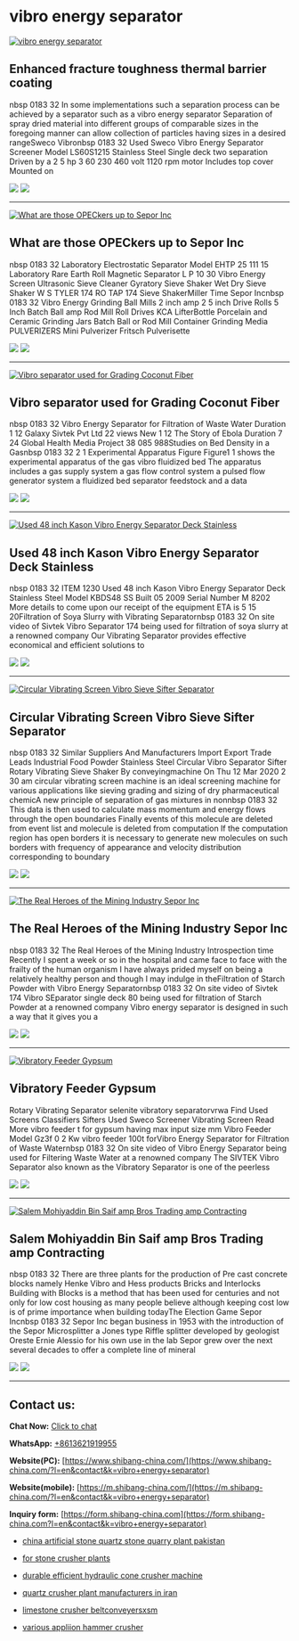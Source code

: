 # vibro energy separator

<a href="https://swt.shibang-china.com/?l=en&img&k=vibro+energy+separator" target="_blank">![vibro energy separator](http://static.shibang-china.com/all-800x300/1160.jpg)</a>

## Enhanced fracture toughness thermal barrier coating
nbsp 0183 32 In some implementations such a separation process can be achieved by a separator such as a vibro energy separator Separation of spray dried material into different groups of comparable sizes in the foregoing manner can allow collection of particles having sizes in a desired rangeSweco Vibronbsp 0183 32 Used Sweco Vibro Energy Separator Screener Model LS60S1215 Stainless Steel Single deck two separation Driven by a 2 5 hp 3 60 230 460 volt 1120 rpm motor Includes top cover Mounted on


<a href="https://whatsapp.shibangsoft.com/WhatsApp.php" target="_blank" title="WhatsApp">![](http://static.shibang-china.com/icon/whatsapp.png)</a> <a href="https://swt.shibang-china.com/?l=en&icon&k=vibro+energy+separator" target="_blank">![](http://static.shibang-china.com/icon/chat-en.png)</a>

---

<a href="https://swt.shibang-china.com/?l=en&img&k=vibro+energy+separator" target="_blank">![What are those OPECkers up to Sepor Inc](http://static.shibang-china.com/all-800x300/1501.jpg)</a>

## What are those OPECkers up to Sepor Inc
nbsp 0183 32 Laboratory Electrostatic Separator Model EHTP 25 111 15 Laboratory Rare Earth Roll Magnetic Separator L P 10 30 Vibro Energy Screen Ultrasonic Sieve Cleaner Gyratory Sieve Shaker Wet Dry Sieve Shaker W S TYLER 174 RO TAP 174 Sieve ShakerMiller Time Sepor Incnbsp 0183 32 Vibro Energy Grinding Ball Mills 2 inch amp 2 5 inch Drive Rolls 5 Inch Batch Ball amp Rod Mill Roll Drives KCA LifterBottle Porcelain and Ceramic Grinding Jars Batch Ball or Rod Mill Container Grinding Media PULVERIZERS Mini Pulverizer Fritsch Pulverisette


<a href="https://whatsapp.shibangsoft.com/WhatsApp.php" target="_blank" title="WhatsApp">![](http://static.shibang-china.com/icon/whatsapp.png)</a> <a href="https://swt.shibang-china.com/?l=en&icon&k=vibro+energy+separator" target="_blank">![](http://static.shibang-china.com/icon/chat-en.png)</a>

---

<a href="https://swt.shibang-china.com/?l=en&img&k=vibro+energy+separator" target="_blank">![Vibro separator used for Grading Coconut Fiber](http://static.shibang-china.com/all-800x300/85.jpg)</a>

## Vibro separator used for Grading Coconut Fiber
nbsp 0183 32 Vibro Energy Separator for Filtration of Waste Water Duration 1 12 Galaxy Sivtek Pvt Ltd 22 views New 1 12 The Story of Ebola Duration 7 24 Global Health Media Project 38 085 988Studies on Bed Density in a Gasnbsp 0183 32 2 1 Experimental Apparatus Figure Figure1 1 shows the experimental apparatus of the gas vibro fluidized bed The apparatus includes a gas supply system a gas flow control system a pulsed flow generator system a fluidized bed separator feedstock and a data


<a href="https://whatsapp.shibangsoft.com/WhatsApp.php" target="_blank" title="WhatsApp">![](http://static.shibang-china.com/icon/whatsapp.png)</a> <a href="https://swt.shibang-china.com/?l=en&icon&k=vibro+energy+separator" target="_blank">![](http://static.shibang-china.com/icon/chat-en.png)</a>

---

<a href="https://swt.shibang-china.com/?l=en&img&k=vibro+energy+separator" target="_blank">![Used 48 inch Kason Vibro Energy Separator Deck Stainless](http://static.shibang-china.com/all-800x300/444.jpg)</a>

## Used 48 inch Kason Vibro Energy Separator Deck Stainless
nbsp 0183 32 ITEM 1230 Used 48 inch Kason Vibro Energy Separator Deck Stainless Steel Model KBDS48 SS Built 05 2009 Serial Number M 8202 More details to come upon our receipt of the equipment ETA is 5 15 20Filtration of Soya Slurry with Vibrating Separatornbsp 0183 32 On site video of Sivtek Vibro Separator 174 being used for filtration of soya slurry at a renowned company Our Vibrating Separator provides effective economical and efficient solutions to


<a href="https://whatsapp.shibangsoft.com/WhatsApp.php" target="_blank" title="WhatsApp">![](http://static.shibang-china.com/icon/whatsapp.png)</a> <a href="https://swt.shibang-china.com/?l=en&icon&k=vibro+energy+separator" target="_blank">![](http://static.shibang-china.com/icon/chat-en.png)</a>

---

<a href="https://swt.shibang-china.com/?l=en&img&k=vibro+energy+separator" target="_blank">![Circular Vibrating Screen Vibro Sieve Sifter Separator](http://static.shibang-china.com/all-800x300/290.jpg)</a>

## Circular Vibrating Screen Vibro Sieve Sifter Separator
nbsp 0183 32 Similar Suppliers And Manufacturers Import Export Trade Leads Industrial Food Powder Stainless Steel Circular Vibro Separator Sifter Rotary Vibrating Sieve Shaker By conveyingmachine On Thu 12 Mar 2020 2 30 am circular vibrating screen machine is an ideal screening machine for various applications like sieving grading and sizing of dry pharmaceutical chemicA new principle of separation of gas mixtures in nonnbsp 0183 32 This data is then used to calculate mass momentum and energy flows through the open boundaries Finally events of this molecule are deleted from event list and molecule is deleted from computation If the computation region has open borders it is necessary to generate new molecules on such borders with frequency of appearance and velocity distribution corresponding to boundary


<a href="https://whatsapp.shibangsoft.com/WhatsApp.php" target="_blank" title="WhatsApp">![](http://static.shibang-china.com/icon/whatsapp.png)</a> <a href="https://swt.shibang-china.com/?l=en&icon&k=vibro+energy+separator" target="_blank">![](http://static.shibang-china.com/icon/chat-en.png)</a>

---

<a href="https://swt.shibang-china.com/?l=en&img&k=vibro+energy+separator" target="_blank">![The Real Heroes of the Mining Industry Sepor Inc](http://static.shibang-china.com/all-800x300/118.jpg)</a>

## The Real Heroes of the Mining Industry Sepor Inc
nbsp 0183 32 The Real Heroes of the Mining Industry Introspection time Recently I spent a week or so in the hospital and came face to face with the frailty of the human organism I have always prided myself on being a relatively healthy person and though I may indulge in theFiltration of Starch Powder with Vibro Energy Separatornbsp 0183 32 On site video of Sivtek 174 Vibro SEparator single deck 80 being used for filtration of Starch Powder at a renowned company Vibro energy separator is designed in such a way that it gives you a


<a href="https://whatsapp.shibangsoft.com/WhatsApp.php" target="_blank" title="WhatsApp">![](http://static.shibang-china.com/icon/whatsapp.png)</a> <a href="https://swt.shibang-china.com/?l=en&icon&k=vibro+energy+separator" target="_blank">![](http://static.shibang-china.com/icon/chat-en.png)</a>

---

<a href="https://swt.shibang-china.com/?l=en&img&k=vibro+energy+separator" target="_blank">![Vibratory Feeder Gypsum](http://static.shibang-china.com/all-800x300/259.jpg)</a>

## Vibratory Feeder Gypsum
Rotary Vibrating Separator selenite vibratory separatorvrwa Find Used Screens Classifiers Sifters Used Sweco Screener Vibrating Screen Read More vibro feeder t for gypsum having max input size mm Vibro Feeder Model Gz3f 0 2 Kw vibro feeder 100t forVibro Energy Separator for Filtration of Waste Waternbsp 0183 32 On site video of Vibro Energy Separator being used for Filtering Waste Water at a renowned company The SIVTEK Vibro Separator also known as the Vibratory Separator is one of the peerless


<a href="https://whatsapp.shibangsoft.com/WhatsApp.php" target="_blank" title="WhatsApp">![](http://static.shibang-china.com/icon/whatsapp.png)</a> <a href="https://swt.shibang-china.com/?l=en&icon&k=vibro+energy+separator" target="_blank">![](http://static.shibang-china.com/icon/chat-en.png)</a>

---

<a href="https://swt.shibang-china.com/?l=en&img&k=vibro+energy+separator" target="_blank">![Salem Mohiyaddin Bin Saif amp Bros Trading amp Contracting](http://static.shibang-china.com/all-800x300/690.jpg)</a>

## Salem Mohiyaddin Bin Saif amp Bros Trading amp Contracting
nbsp 0183 32 There are three plants for the production of Pre cast concrete blocks namely Henke Vibro and Hess products Bricks and Interlocks Building with Blocks is a method that has been used for centuries and not only for low cost housing as many people believe although keeping cost low is of prime importance when building todayThe Election Game Sepor Incnbsp 0183 32 Sepor Inc began business in 1953 with the introduction of the Sepor Microsplitter a Jones type Riffle splitter developed by geologist Oreste Ernie Alessio for his own use in the lab Sepor grew over the next several decades to offer a complete line of mineral


<a href="https://whatsapp.shibangsoft.com/WhatsApp.php" target="_blank" title="WhatsApp">![](http://static.shibang-china.com/icon/whatsapp.png)</a> <a href="https://swt.shibang-china.com/?l=en&icon&k=vibro+energy+separator" target="_blank">![](http://static.shibang-china.com/icon/chat-en.png)</a>

---
## Contact us:

**Chat Now:** [Click to chat](https://swt.shibang-china.com?l=en&contact&k=vibro+energy+separator)

**WhatsApp:**  [+8613621919955](https://whatsapp.shibangsoft.com/WhatsApp.php)

**Website(PC):** [https://www.shibang-china.com/](https://www.shibang-china.com/?l=en&contact&k=vibro+energy+separator)

**Website(mobile):** [https://m.shibang-china.com/](https://m.shibang-china.com/?l=en&contact&k=vibro+energy+separator)

**Inquiry form:** [https://form.shibang-china.com](https://form.shibang-china.com?l=en&contact&k=vibro+energy+separator)

* [china artificial stone quartz stone quarry plant pakistan](../162/china%20artificial%20stone%20quartz%20stone%20quarry%20plant%20pakistan.md)

* [for stone crusher plants](../162/for%20stone%20crusher%20plants.md)

* [durable efficient hydraulic cone crusher machine](../164/durable%20efficient%20hydraulic%20cone%20crusher%20machine.md)

* [quartz crusher plant manufacturers in iran](../167/quartz%20crusher%20plant%20manufacturers%20in%20iran.md)

* [limestone crusher beltconveyersxsm](../167/limestone%20crusher%20beltconveyersxsm.md)

* [various appliion hammer crusher](../166/various%20appliion%20hammer%20crusher.md)